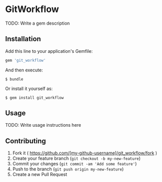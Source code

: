 # GitWorkflow

TODO: Write a gem description

## Installation

Add this line to your application's Gemfile:

```ruby
gem 'git_workflow'
```

And then execute:

    $ bundle

Or install it yourself as:

    $ gem install git_workflow

## Usage

TODO: Write usage instructions here

## Contributing

1. Fork it ( https://github.com/[my-github-username]/git_workflow/fork )
2. Create your feature branch (`git checkout -b my-new-feature`)
3. Commit your changes (`git commit -am 'Add some feature'`)
4. Push to the branch (`git push origin my-new-feature`)
5. Create a new Pull Request
